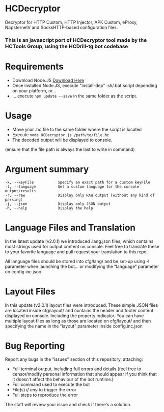 # HCDecryptor
Decryptor for HTTP Custom, HTTP Injector, APK Custom, eProxy, NapsternetV and SocksHTTP-based configuration files.
### This is an javascript port of HCDecryptor tool made by the HCTools Group, using the HCDrill-tg bot codebase

# Requirements
- Download Node.JS [Download Here](https://nodejs.org/en/download/ "Node.JS Download")
- Once installed Node.JS, execute "install-dep" .sh/.bat script depending on your platform, or...
- ... execute `npm update --save` in the same folder as the script.

# Usage
- Move your .hc file to the same folder where the script is located
- Execute `node HCDecryptor.js /path/to/file.hc`
- The decoded output will be displayed to console.

(ensure that the file path is always the last to write in command)

# Argument summary

```
-k, --keyFile           Specify an exact path for a custom keyFile
-l, --language          Set a custom language for the console output/results
-r, --raw               Display only RAW output (without any kind of parsing)
-j, --json              Display only JSON output
-h, --help              Display the help
```

# Language Files and Translation
In the latest update (v2.0.1) we introduced .lang.json files, which contains most strings used for output content on console. Feel free to translate these to your favorite language and pull request your translation to this repo.

All language files should be stored into cfg/lang/ and be set-up using -l parameter when launching the bot... or modifying the "language" parameter on config.inc.json

# Layout Files
In this update (v2.0.1) layout files were introduced. These simple JSON files are located inside cfg/layout/ and contains the header and footer content displayed on console. Including the property indicator. You can have multiple layout files as long as those are located on cfg/layout/ and then specifying the name in the "layout" parameter inside config.inc.json

# Bug Reporting
Report any bugs in the "issues" section of this repository, attaching:
- Full terminal output, including full errors and details (feel free to censor/modify personal information that should appear if you think that it doesn't affect the behaviour of the bot runtime.)
- Full command used to execute the bot
- File(s) *if any* to trigger the error
- Full steps to reproduce the error

The staff will review your issue and check if there's a solution.
